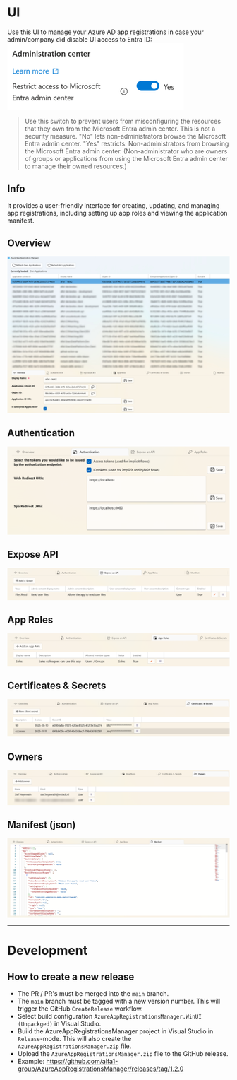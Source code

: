 # UI
Use this UI to manage your Azure AD app registrations in case your admin/company did disable UI access to Entra ID:
<img src="./Resources/entra.png" width="400px">

> Use this switch to prevent users from misconfiguring the resources that they own from the Microsoft Entra admin center.
  This is not a security measure.
  "No" lets non-administrators browse the Microsoft Entra admin center.
  "Yes" restricts: Non-administrators from browsing the Microsoft Entra admin center. (Non-administrator who are owners of groups or applications from using the Microsoft Entra admin center to manage their owned resources.)


## Info
It provides a user-friendly interface for creating, updating, and managing app registrations, including setting up app roles and viewing the application manifest.


## Overview

![overview](./Resources/screen-01.jpg)


## Authentication

![authentication](./Resources/authentication.png)


## Expose API

![expose](./Resources/expose.png)


## App Roles

![app-roles](./Resources/app-roles.png)


## Certificates & Secrets

![certs](./Resources/certs.png)


## Owners

![owners](./Resources/owners.png)


## Manifest (json)

![manifest](./Resources/manifest.png)

---

# Development

## How to create a new release
- The PR / PR's must be merged into the `main` branch.
- The `main` branch must be tagged with a new version number. This will trigger the GitHub `CreateRelease` workflow.
- Select build configuration `AzureAppRegistrationsManager.WinUI (Unpackged)` in Visual Studio.
- Build the AzureAppRegistrationsManager project in Visual Studio in `Release`-mode. This will also create the `AzureAppRegistrationsManager.zip` file.
- Upload the `AzureAppRegistrationsManager.zip` file to the GitHub release.
- Example: https://github.com/alfa1-group/AzureAppRegistrationsManager/releases/tag/1.2.0